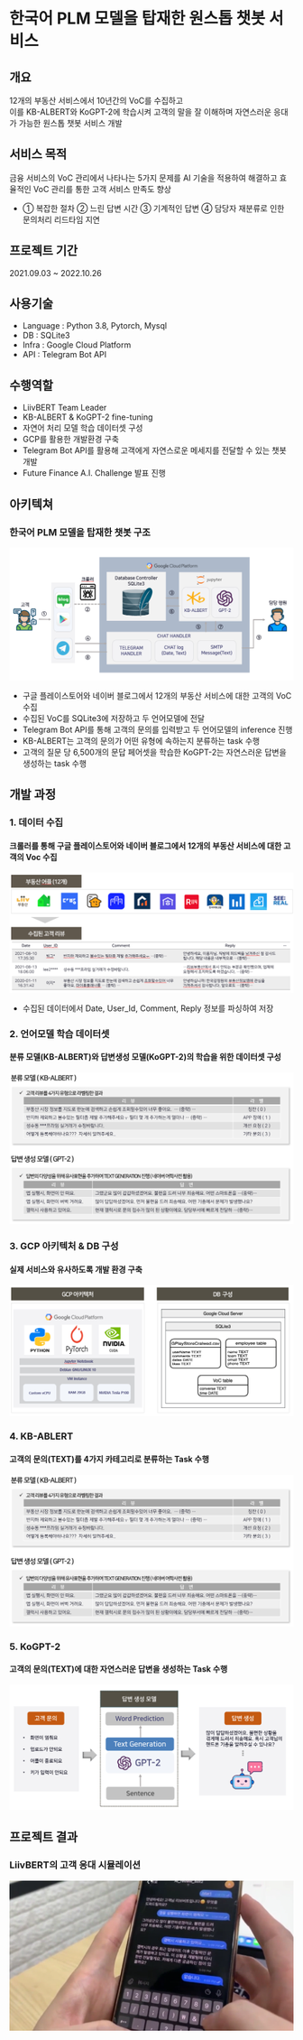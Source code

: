 # 한국어 PLM 모델을 탑재한 원스톱 챗봇 서비스

## 개요
12개의 부동산 서비스에서 10년간의 VoC를 수집하고 <br>
이를 KB-ALBERT와 KoGPT-2에 학습시켜 고객의 말을 잘 이해하며 자연스러운 응대가 가능한 원스톱 챗봇 서비스 개발

## 서비스 목적
금융 서비스의 VoC 관리에서 나타나는 5가지 문제를 AI 기술을 적용하여 해결하고 효율적인 VoC 관리를 통한 고객 서비스 만족도 향상
  - ① 복잡한 절차 ② 느린 답변 시간 ③ 기계적인 답변 ④ 담당자 재분류로 인한 문의처리 리드타임 지연


## 프로젝트 기간 
2021.09.03 ~ 2022.10.26

## 사용기술
- Language : Python 3.8, Pytorch, Mysql <br>
- DB : SQLite3 <br>
- Infra : Google Cloud Platform <br>
- API : Telegram Bot API

## 수행역할 
- LiivBERT Team Leader
- KB-ALBERT & KoGPT-2 fine-tuning
- 자연어 처리 모델 학습 데이터셋 구성
- GCP를 활용한 개발환경 구축
- Telegram Bot API를 활용해 고객에게 자연스로운 메세지를 전달할 수 있는 챗봇 개발 
- Future Finance A.I. Challenge 발표 진행

## 아키텍쳐  
### 한국어 PLM 모델을 탑재한 챗봇 구조

![Architecture](images/Architecture.png)

- 구글 플레이스토어와 네이버 블로그에서 12개의 부동산 서비스에 대한 고객의 VoC 수집
- 수집된 VoC를 SQLite3에 저장하고 두 언어모델에 전달
- Telegram Bot API를 통해 고객의 문의를 입력받고 두 언어모델의 inference 진행
- KB-ALBERT는 고객의 문의가 어떤 유형에 속하는지 분류하는 task 수행
- 고객의 질문 당 6,500개의 문답 페어셋을 학습한 KoGPT-2는 자연스러운 답변을 생성하는 task 수행 <br>

## 개발 과정

### 1. 데이터 수집
#### 크롤러를 통해 구글 플레이스토어와 네이버 블로그에서 12개의 부동산 서비스에 대한 고객의 Voc 수집 

![data_collection](images/data_collection.PNG)

- 수집된 데이터에서 Date, User_Id, Comment, Reply 정보를 파싱하여 저장

### 2. 언어모델 학습 데이터셋
#### 분류 모델(KB-ALBERT)와 답변생성 모델(KoGPT-2)의 학습을 위한 데이터셋 구성 <br>

![train_dataset](images/train_dataset.PNG)

### 3. GCP 아키텍처 & DB 구성
#### 실제 서비스와 유사하도록 개발 환경 구축 <br>

![gcp_db](images/gcp_db.PNG)

### 4. KB-ABLERT
#### 고객의 문의(TEXT)를 4가지 카테고리로 분류하는 Task 수행 <br>

![kbalbert](images/train_dataset.PNG)

### 5. KoGPT-2
#### 고객의 문의(TEXT)에 대한 자연스러운 답변을 생성하는  Task 수행 <br>

![kogpt-2](images/kogpt-2.PNG)

## 프로젝트 결과 
### LiivBERT의 고객 응대 시뮬레이션

![result](images/result.PNG)
